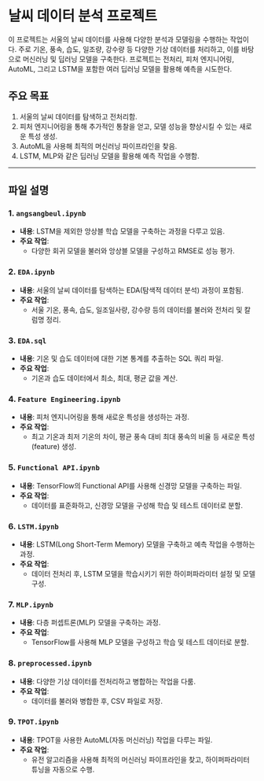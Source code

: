 # 날씨 데이터 분석 프로젝트

이 프로젝트는 서울의 날씨 데이터를 사용해 다양한 분석과 모델링을 수행하는 작업이다. 주로 기온, 풍속, 습도, 일조량, 강수량 등 다양한 기상 데이터를 처리하고, 이를 바탕으로 머신러닝 및 딥러닝 모델을 구축한다. 프로젝트는 전처리, 피처 엔지니어링, AutoML, 그리고 LSTM을 포함한 여러 딥러닝 모델을 활용해 예측을 시도한다.

## 주요 목표
1. 서울의 날씨 데이터를 탐색하고 전처리함.
2. 피처 엔지니어링을 통해 추가적인 통찰을 얻고, 모델 성능을 향상시킬 수 있는 새로운 특성 생성.
3. AutoML을 사용해 최적의 머신러닝 파이프라인을 찾음.
4. LSTM, MLP와 같은 딥러닝 모델을 활용해 예측 작업을 수행함.

---

## 파일 설명

### 1. `angsangbeul.ipynb`
- **내용**: LSTM을 제외한 앙상블 학습 모델을 구축하는 과정을 다루고 있음.
- **주요 작업**:
  - 다양한 회귀 모델을 불러와 앙상블 모델을 구성하고 RMSE로 성능 평가.

### 2. `EDA.ipynb`
- **내용**: 서울의 날씨 데이터를 탐색하는 EDA(탐색적 데이터 분석) 과정이 포함됨.
- **주요 작업**:
  - 서울 기온, 풍속, 습도, 일조일사량, 강수량 등의 데이터를 불러와 전처리 및 칼럼명 정리.

### 3. `EDA.sql`
- **내용**: 기온 및 습도 데이터에 대한 기본 통계를 추출하는 SQL 쿼리 파일.
- **주요 작업**:
  - 기온과 습도 데이터에서 최소, 최대, 평균 값을 계산.

### 4. `Feature Engineering.ipynb`
- **내용**: 피처 엔지니어링을 통해 새로운 특성을 생성하는 과정.
- **주요 작업**:
  - 최고 기온과 최저 기온의 차이, 평균 풍속 대비 최대 풍속의 비율 등 새로운 특성(feature) 생성.

### 5. `Functional API.ipynb`
- **내용**: TensorFlow의 Functional API를 사용해 신경망 모델을 구축하는 파일.
- **주요 작업**:
  - 데이터를 표준화하고, 신경망 모델을 구성해 학습 및 테스트 데이터로 분할.

### 6. `LSTM.ipynb`
- **내용**: LSTM(Long Short-Term Memory) 모델을 구축하고 예측 작업을 수행하는 과정.
- **주요 작업**:
  - 데이터 전처리 후, LSTM 모델을 학습시키기 위한 하이퍼파라미터 설정 및 모델 구성.

### 7. `MLP.ipynb`
- **내용**: 다층 퍼셉트론(MLP) 모델을 구축하는 과정.
- **주요 작업**:
  - TensorFlow를 사용해 MLP 모델을 구성하고 학습 및 테스트 데이터로 분할.

### 8. `preprocessed.ipynb`
- **내용**: 다양한 기상 데이터를 전처리하고 병합하는 작업을 다룸.
- **주요 작업**:
  - 데이터를 불러와 병합한 후, CSV 파일로 저장.

### 9. `TPOT.ipynb`
- **내용**: TPOT을 사용한 AutoML(자동 머신러닝) 작업을 다루는 파일.
- **주요 작업**:
  - 유전 알고리즘을 사용해 최적의 머신러닝 파이프라인을 찾고, 하이퍼파라미터 튜닝을 자동으로 수행.
